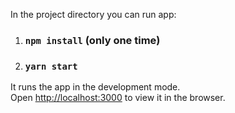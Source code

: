 In the project directory you can run app:


1. ### `npm install` (only one time)

2. ### `yarn start`

It runs the app in the development mode.<br />
Open [http://localhost:3000](http://localhost:3000) to view it in the browser.
